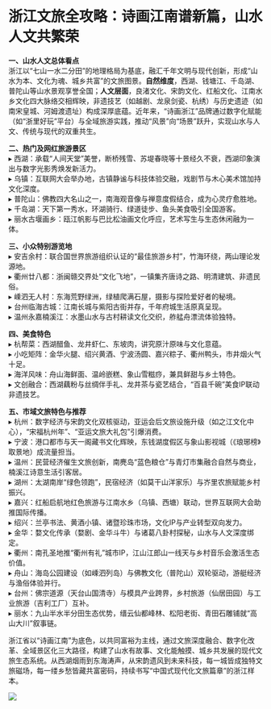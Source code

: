 # 浙江文旅全攻略：诗画江南谱新篇，山水人文共繁荣  

**一、山水人文总体看点**  
浙江以“七山一水二分田”的地理格局为基底，融汇千年文明与现代创新，形成“山水为本、文化为魂、城乡共富”的文旅图景。**自然维度**，西湖、钱塘江、千岛湖、普陀山等山水景观享誉全国；**人文层面**，良渚文化、宋韵文化、红船文化、江南水乡文化四大脉络交相辉映，非遗技艺（如越剧、龙泉剑瓷、杭绣）与历史遗迹（如南宋皇城、河姆渡遗址）构成深厚底蕴。近年来，“诗画浙江”品牌通过数字化赋能（如“浙里好玩”平台）与全域旅游实践，推动“风景”向“场景”跃升，实现山水与人文、传统与现代的双重共生。  

**二、热门及网红旅游景区**  
▸ 西湖：承载“人间天堂”美誉，断桥残雪、苏堤春晓等十景经久不衰，西湖印象演出与数字光影秀焕发新活力。  
▸ 乌镇：互联网大会举办地，古镇静谧与科技体验交融，戏剧节与木心美术馆加持文化深度。  
▸ 普陀山：佛教四大名山之一，南海观音像与禅意度假结合，成为心灵疗愈胜地。  
▸ 千岛湖：天下第一秀水，环湖骑行、绿道徒步、鱼头美食吸引全国游客。  
▸ 丽水古堰画乡：瓯江帆影与巴比松油画文化呼应，艺术写生与生态休闲融为一体。  

**三、小众特别游览地**  
▸ 安吉余村：联合国世界旅游组织认证的“最佳旅游乡村”，竹海环绕，两山理论发源地。  
▸ 衢州廿八都：浙闽赣交界处“文化飞地”，一镇集齐唐诗之路、明清建筑、非遗民俗。  
▸ 嵊泗无人村：东海荒野绿洲，绿植爬满石屋，摄影与探险爱好者的秘境。  
▸ 台州临海古城：江南长城与紫阳古街并存，千年府城生活原真呈现。  
▸ 温州永嘉楠溪江：水墨山水与古村耕读文化交织，舴艋舟漂流体验独特。  

**四、美食特色**  
▸ 杭帮菜：西湖醋鱼、龙井虾仁、东坡肉，讲究原汁原味与文化意蕴。  
▸ 小吃矩阵：金华火腿、绍兴黄酒、宁波汤圆、嘉兴粽子、衢州鸭头，市井烟火气十足。  
▸ 海洋风味：舟山海鲜面、温岭嵌糕、象山雪糍痧，兼具鲜甜与乡土特色。  
▸ 文创融合：西湖藕粉与丝绸伴手礼、龙井茶与瓷艺结合，“百县千碗”美食IP联动非遗技艺。  

**五、市域文旅特色与推荐**  
▸ 杭州：数字经济与宋韵文化双核驱动，亚运会后文旅设施升级（如之江文化中心），“宋福杭州年”、“亚运文旅大礼包”引爆消费。  
▸ 宁波：港口都市与天一阁藏书文化辉映，东钱湖度假区与象山影视城（《琅琊榜》取景地）成流量担当。  
▸ 温州：民营经济催生文旅创新，南麂岛“蓝色粮仓”与青灯市集融合自然与商业，楠溪江诗意生活引客居。  
▸ 湖州：太湖南岸“绿色领跑”，民宿经济（如莫干山洋家乐）与岕里农旅赋能乡村振兴。  
▸ 嘉兴：红船启航地红色旅游与江南水乡（乌镇、西塘）联动，世界互联网大会助推国际传播。  
▸ 绍兴：兰亭书法、黄酒小镇、诸暨珍珠市场，文化IP与产业转型双向发力。  
▸ 金华：婺文化传承（婺剧、金华斗牛）与诸葛八卦村探秘，山水与人文深度绑定。  
▸ 衢州：南孔圣地推“衢州有礼”城市IP，江山江郎山一线天与乡村音乐会激活生态价值。  
▸ 舟山：海岛公园建设（如嵊泗列岛）与佛教文化（普陀山）双轮驱动，游艇经济与渔俗体验并行。  
▸ 台州：佛宗道源（天台山国清寺）与模具产业跨界，乡村旅游（仙居田园）与工业旅游（吉利工厂）互补。  
▸ 丽水：九山半水半分田生态优势，缙云仙都峰林、松阳老街、青田石雕铺就“高山大川”叙事链。  

浙江省以“诗画江南”为底色，以共同富裕为主线，通过文旅深度融合、数字化改革、全域景区化三大路径，构建了山水有故事、文化能触摸、城乡共发展的现代文旅生态系统。从西湖烟雨到东海涛声，从宋韵遗风到未来科技，每一城皆成独特文旅磁场，每一缕乡愁皆藏共富密码，持续书写“中国式现代化文旅篇章”的浙江样本。  

![](https://s1.imagehub.cc/images/2025/06/25/4b79a7adeb3fe0a5894287f8e5866e80.jpg)  
